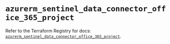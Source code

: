 # `azurerm_sentinel_data_connector_office_365_project`

Refer to the Terraform Registry for docs: [`azurerm_sentinel_data_connector_office_365_project`](https://registry.terraform.io/providers/hashicorp/azurerm/4.48.0/docs/resources/sentinel_data_connector_office_365_project).

